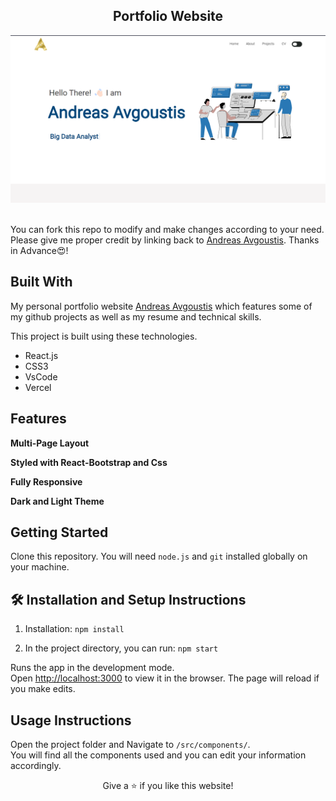 
<h2 align="center">
  Portfolio Website<br/>
  <a href="(https://andreasavgou.github.io/" target="_blank"></a>
</h2>
<div align="center">
  <img alt="Demo" src="https://github.com/AndreasAvgou/andreasavgou.github.io/blob/main/public/Andreasavgoustis.png" />
</div>

<br/>

You can fork this repo to modify and make changes according to your need. Please give me proper credit by linking back to [Andreas Avgoustis](https://github.com/AndreasAvgou/andreasavgou.github.io). 
Thanks in Advance😍!

## Built With

My personal portfolio website <a href="https://andreasavgou.github.io/" target="_blank">Andreas Avgoustis</a> which features some of my github projects as well as my resume and technical skills.<br/>

This project is built using these technologies.

- React.js
- CSS3
- VsCode
- Vercel

## Features

**Multi-Page Layout**

**Styled with React-Bootstrap and Css**

**Fully Responsive**

**Dark and Light Theme**

## Getting Started

Clone this repository. You will need `node.js` and `git` installed globally on your machine.

## 🛠 Installation and Setup Instructions

1. Installation: `npm install`

2. In the project directory, you can run: `npm start`

Runs the app in the development mode.\
Open [http://localhost:3000](http://localhost:3000) to view it in the browser.
The page will reload if you make edits.

## Usage Instructions

Open the project folder and Navigate to `/src/components/`. <br/>
You will find all the components used and you can edit your information accordingly.


<p align="center">
Give a ⭐ if you like this website!
</p>



